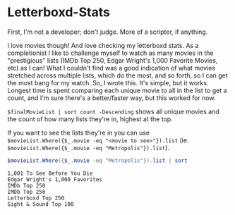 # Letterboxd-Stats

First, I'm not a developer; don't judge. More of a scripter, if anything.

I love movies though! And love checking my letterboxd stats. As a completionist I like to challenge myself to watch as many movies in the "prestigious" lists (IMDb Top 250, Edgar Wright's 1,000 Favorite Movies, etc) as I can! What I couldn't find was a good indication of what movies stretched across multiple lists, which do the most, and so forth, so I can get the most bang for my watch. So, I wrote this. It's simple, but it works. Longest time is spent comparing each unique movie to all in the list to get a count, and I'm sure there's a better/faster way, but this worked for now.

`$finalMovieList | sort count -Descending` shows all unique movies and the count of how many lists they're in, highest at the top.

If you want to see the lists they're in you can use `$movieList.Where({$_.movie -eq "<movie to see>"}).list` (ie. `$movieList.Where({$_.movie -eq "Metropolis"}).list`).

```powershell
$movieList.Where({$_.movie -eq "Metropolis"}).list | sort
```
```
1,001 To See Before You Die
Edgar Wright's 1,000 Favorites
IMDb Top 250
IMDb Top 250
Letterboxd Top 250
Sight & Sound Top 100
```
